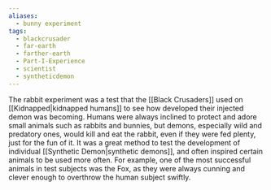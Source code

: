 ```yaml
---
aliases:
  - bunny experiment
tags:
  - blackcrusader
  - far-earth
  - farther-earth
  - Part-I-Experience
  - scientist
  - syntheticdemon
---
```

The rabbit experiment was a test that the [[Black Crusaders]] used on [[Kidnapped|kidnapped humans]] to see how developed their injected demon was becoming. Humans were always inclined to protect and adore small animals such as rabbits and bunnies, but demons, especially wild and predatory ones, would kill and eat the rabbit, even if they were fed plenty, just for the fun of it. It was a great method to test the development of individual [[Synthetic Demon|synthetic demons]], and often inspired certain animals to be used more often. For example, one of the most successful animals in test subjects was the Fox, as they were always cunning and clever enough to overthrow the human subject swiftly.